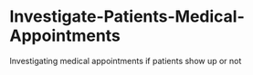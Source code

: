 # Investigate-Patients-Medical-Appointments
Investigating medical appointments if patients show up or not
